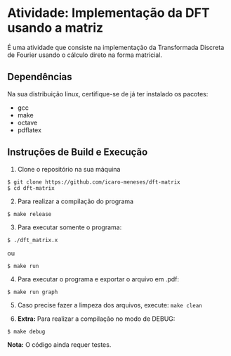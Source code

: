# Atividade: Implementação da DFT usando a matriz

É uma atividade que consiste na implementação da Transformada 
Discreta de Fourier usando o cálculo direto na forma matricial.

## Dependências

Na sua distribuição linux, certifique-se de já ter instalado os pacotes:

- gcc
- make
- octave
- pdflatex

## Instruções de Build e Execução

1. Clone o repositório na sua máquina

```
$ git clone https://github.com/icaro-meneses/dft-matrix
$ cd dft-matrix
```

2. Para realizar a compilação do programa

```
$ make release
```

3. Para executar somente o programa:

```
$ ./dft_matrix.x
```

ou

```
$ make run
```

4. Para executar o programa e exportar o arquivo em .pdf:

```
$ make run graph
```

5. Caso precise fazer a limpeza dos arquivos, execute: `make clean`

6. **Extra:** Para realizar a compilação no modo de DEBUG:

```
$ make debug
```

**Nota:** O código ainda requer testes.

